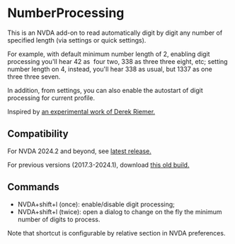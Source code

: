 # NumberProcessing

This is an NVDA add-on to read automatically digit by digit any number of specified length (via settings or quick settings).

For example, with default minimum number length of 2, enabling digit processing you'll hear 42 as  four two, 338 as three three eight, etc; setting number length on 4, instead, you'll hear 338 as usual, but 1337 as one three three seven. 

In addition, from settings, you can also enable the autostart of digit processing for current profile.

Inspired by [an experimental work of Derek Riemer.][1]

## Compatibility

For NVDA 2024.2 and beyond, see [latest release.][2]

For previous versions (2017.3-2024.1), download [this old build.][3]

## Commands

* NVDA+shift+l (once): enable/disable digit processing;
* NVDA+shift+l (twice): open a dialog to change on the fly the minimum number of digits to process.

Note that shortcut is configurable by relative section in NVDA preferences.


[1]: https://github.com/derekriemer/phoneOpperationHelper
[2]: https://github.com/ABuffEr/numberProcessing/releases/latest
[3]: https://github.com/ABuffEr/numberProcessing/releases/download/20230310-dev/numberProcessing-20230310-dev.nvda-addon
